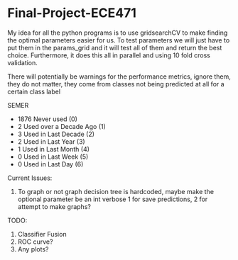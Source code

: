 # Final-Project-ECE471

My idea for all the python programs is to use gridsearchCV to make finding the optimal parameters easier for us. To test parameters we will just have to put them in the params_grid and it will test all of them and return the best choice. Furthermore, it does this all in parallel and using 10 fold cross validation.

There will potentially be warnings for the performance metrics, ignore them, they do not matter, they come from classes not being predicted at all for a certain class label

SEMER
- 1876 Never used (0)
- 2 Used over a Decade Ago (1)
- 3 Used in Last Decade (2)
- 2 Used in Last Year (3)
- 1 Used in Last Month (4)
- 0 Used in Last Week (5)
- 0 Used in Last Day (6)

Current Issues:

1) To graph or not graph decision tree is hardcoded, maybe make the optional parameter be an int verbose 1 for save predictions, 2 for attempt to make graphs?

TODO:

1) Classifier Fusion
2) ROC curve?
3) Any plots?
